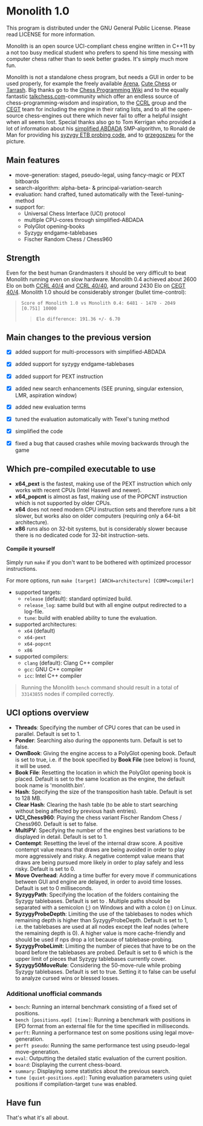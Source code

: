 # Monolith 1.0

This program is distributed under the GNU General Public License.
Please read LICENSE for more information.

Monolith is an open source UCI-compliant chess engine written in C++11 by a not too busy medical student
who prefers to spend his time messing with computer chess rather than to seek better grades.
It's simply much more fun.

Monolith is not a standalone chess program, but needs a GUI in order to be used properly,
for example the freely available [Arena](http://www.playwitharena.com), [Cute Chess](https://github.com/cutechess/cutechess) or [Tarrash](https://www.triplehappy.com).
Big thanks go to the [Chess Programming Wiki](https://www.chessprogramming.org) and to the equally fantastic [talkchess.com](http://www.talkchess.com)-community which offer
an endless source of chess-programming-wisdom and inspiration, to the [CCRL](http://www.computerchess.org.uk/ccrl) group and the [CEGT](http://www.cegt.net) team for including the engine in their rating lists,
and to all the open-source chess-engines out there which never fail to offer a helpful insight when all seems lost.
Special thanks also go to Tom Kerrigan who provided a lot of information about his [simplified ABDADA](http://www.tckerrigan.com/Chess/Parallel_Search/Simplified_ABDADA) SMP-algorithm,
to Ronald de Man for providing his [syzygy ETB probing code](https://github.com/syzygy1/tb), and to [grzegoszwu](https://www.deviantart.com/grzegoszwu/art/Tulkas-battlecry-613671743) for the picture.


## Main features
- move-generation: staged, pseudo-legal, using fancy-magic or PEXT bitboards
- search-algorithm: alpha-beta- & principal-variation-search
- evaluation: hand crafted, tuned automatically with the Texel-tuning-method
- support for:
  - Universal Chess Interface (UCI) protocol
  - multiple CPU-cores through simplified-ABDADA
  - PolyGlot opening-books
  - Syzygy endgame-tablebases
  - Fischer Random Chess / Chess960


## Strength
Even for the best human Grandmasters it should be very difficult to beat Monolith running even on slow hardware.
Monolith 0.4 achieved about 2600 Elo on both [CCRL 40/4](http://www.computerchess.org.uk/ccrl/404/index.html) and [CCRL 40/40](http://www.computerchess.org.uk/ccrl/4040/index.html),
and around 2430 Elo on [CEGT 40/4](http://www.cegt.net/40_4_Ratinglist/40_4_BestVersion/rangliste.html).
Monolith 1.0 should be considerably stronger (bullet time-control):
> ```Score of Monolith 1.0 vs Monolith 0.4: 6481 - 1470 - 2049  [0.751] 10000```
>> ```Elo difference: 191.36 +/- 6.70```


## Main changes to the previous version
- [x] added support for multi-processors with simplified-ABDADA
- [x] added support for syzygy endgame-tablebases
- [x] added support for PEXT instruction
- [x] added new search enhancements (SEE pruning, singular extension, LMR, aspiration window)
- [x] added new evaluation terms
- [x] tuned the evaluation automatically with Texel's tuning method
- [x] simplified the code
- [x] fixed a bug that caused crashes while moving backwards through the game


## Which pre-compiled executable to use
- **x64_pext** is the fastest, making use of the PEXT instruction which only works with recent CPUs (Intel Haswell and newer).
- **x64_popcnt** is almost as fast, making use of the POPCNT instruction which is not supported by older CPUs.
- **x64** does not need modern CPU instruction sets and therefore runs a bit slower, but works also on older computers (requiring only a 64-bit architecture).
- **x86** runs also on 32-bit systems, but is considerably slower because there is no dedicated code for 32-bit instruction-sets.


#### Compile it yourself
Simply run ```make``` if you don't want to be bothered with optimized processor instructions.

For more options, run ```make [target] [ARCH=architecture] [COMP=compiler]```
- supported targets:
  - ```release``` (default): standard optimized build.
  - ```release_log```: same build but with all engine output redirected to a log-file.
  - ```tune```: build with enabled ability to tune the evaluation.
- supported architectures:
  - ```x64``` (default)
  - ```x64-pext```
  - ```x64-popcnt```
  - ```x86```
- supported compilers:
  - ```clang``` (default): Clang C++ compiler
  - ```gcc```: GNU C++ compiler
  - ```icc```: Intel C++ compiler

> Running the Monolith ```bench``` command should result in a total of ```33143855``` nodes if compiled correctly.


## UCI options overview
- **Threads**: Specifying the number of CPU cores that can be used in parallel. Default is set to 1.
- **Ponder**: Searching also during the opponents turn. Default is set to false.
- **OwnBook**: Giving the engine access to a PolyGlot opening book. Default is set to true, i.e. if the book specified by **Book File** (see below) is found, it will be used.
- **Book File**: Resetting the location in which the PolyGlot opening book is placed. Default is set to the same location as the engine, the default book name is 'monolith.bin'.
- **Hash**: Specifying the size of the transposition hash table. Default is set to 128 MB.
- **Clear Hash**: Clearing the hash table (to be able to start searching without being affected by previous hash entries).
- **UCI_Chess960**: Playing the chess variant Fischer Random Chess / Chess960. Default is set to false.
- **MultiPV**: Specifying the number of the engines best variations to be displayed in detail. Default is set to 1.
- **Contempt**: Resetting the level of the internal draw score. A positive contempt value means that draws are being avoided in order to play more aggressively and risky. A negative contempt value means that draws are being pursued more likely in order to play safely and less risky. Default is set to 0.
- **Move Overhead**: Adding a time buffer for every move if communications between GUI and engine are delayed, in order to avoid time losses. Default is set to 0 milliseconds.
- **SyzygyPath**: Specifying the location of the folders containing the Syzygy tablebases. Default is set to <empty>. Multiple paths should be separated with a semicolon (;) on Windows and with a colon (:) on Linux.
- **SyzygyProbeDepth**: Limiting the use of the tablebases to nodes which remaining depth is higher than SyzygyProbeDepth. Default is set to 1, i.e. the tablebases are used at all nodes except the leaf nodes (where the remaining depth is 0). A higher value is more cache-friendly and should be used if nps drop a lot because of tablebase-probing.
- **SyzygyProbeLimit**: Limiting the number of pieces that have to be on the board before the tablebases are probed. Default is set to 6 which is the upper limit of pieces that Syzygy tablebases currently cover.
- **Syzygy50MoveRule**: Considering the 50-move-rule while probing Syzygy tablebases. Default is set to true. Setting it to false can be useful to analyze cursed wins or blessed losses.


### Additional unofficial commands
- ```bench```: Running an internal benchmark consisting of a fixed set of positions.
- ```bench [positions.epd] [time]```: Running a benchmark with positions in EPD format from an external file for the time specified in milliseconds.
- ```perft```: Running a performance test on some positions using legal move-generation.
- ```perft pseudo```: Running the same performance test using pseudo-legal move-generation.
- ```eval```: Outputting the detailed static evaluation of the current position.
- ```board```: Displaying the current chess-board.
- ```summary```: Displaying some statistics about the previous search.
- ```tune [quiet-positions.epd]```: Tuning evaluation parameters using quiet positions if compilation-target ```tune``` was enabled.


## Have fun
That's what it's all about.
